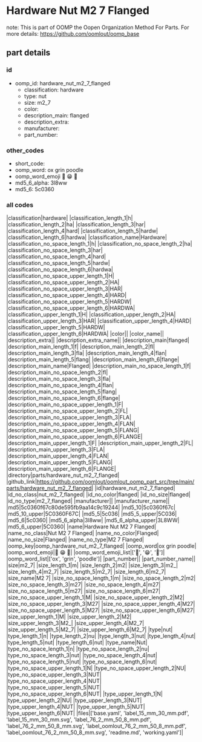 # Hardware Nut M2 7 Flanged  

note: This is part of OOMP the Oopen Organization Method For Parts. For more details: https://github.com/oomlout/oomp_base

##  part details





### id
* oomp_id: hardware_nut_m2_7_flanged
  * classification: hardware
  * type: nut
  * size: m2_7
  * color: 
  * description_main: flanged
  * description_extra: 
  * manufacturer: 
  * part_number: 

### other_codes
* short_code: 
* oomp_word: ox grin poodle
* oomp_word_emoji :ox: :grin: :poodle:
* md5_6_alpha: 3l8ww
* md5_6: 5c0360

### all codes 
|classification|hardware|
|classification_length_1|h|
|classification_length_2|ha|
|classification_length_3|har|
|classification_length_4|hard|
|classification_length_5|hardw|
|classification_length_6|hardwa|
|classification_name|Hardware|
|classification_no_space_length_1|h|
|classification_no_space_length_2|ha|
|classification_no_space_length_3|har|
|classification_no_space_length_4|hard|
|classification_no_space_length_5|hardw|
|classification_no_space_length_6|hardwa|
|classification_no_space_upper_length_1|H|
|classification_no_space_upper_length_2|HA|
|classification_no_space_upper_length_3|HAR|
|classification_no_space_upper_length_4|HARD|
|classification_no_space_upper_length_5|HARDW|
|classification_no_space_upper_length_6|HARDWA|
|classification_upper_length_1|H|
|classification_upper_length_2|HA|
|classification_upper_length_3|HAR|
|classification_upper_length_4|HARD|
|classification_upper_length_5|HARDW|
|classification_upper_length_6|HARDWA|
|color||
|color_name||
|description_extra||
|description_extra_name||
|description_main|flanged|
|description_main_length_1|f|
|description_main_length_2|fl|
|description_main_length_3|fla|
|description_main_length_4|flan|
|description_main_length_5|flang|
|description_main_length_6|flange|
|description_main_name|Flanged|
|description_main_no_space_length_1|f|
|description_main_no_space_length_2|fl|
|description_main_no_space_length_3|fla|
|description_main_no_space_length_4|flan|
|description_main_no_space_length_5|flang|
|description_main_no_space_length_6|flange|
|description_main_no_space_upper_length_1|F|
|description_main_no_space_upper_length_2|FL|
|description_main_no_space_upper_length_3|FLA|
|description_main_no_space_upper_length_4|FLAN|
|description_main_no_space_upper_length_5|FLANG|
|description_main_no_space_upper_length_6|FLANGE|
|description_main_upper_length_1|F|
|description_main_upper_length_2|FL|
|description_main_upper_length_3|FLA|
|description_main_upper_length_4|FLAN|
|description_main_upper_length_5|FLANG|
|description_main_upper_length_6|FLANGE|
|directory|parts/hardware_nut_m2_7_flanged|
|github_link|https://github.com/oomlout/oomlout_oomp_part_src/tree/main/parts/hardware_nut_m2_7_flanged|
|id|hardware_nut_m2_7_flanged|
|id_no_class|nut_m2_7_flanged|
|id_no_color|flanged|
|id_no_size|flanged|
|id_no_type|m2_7_flanged|
|manufacturer||
|manufacturer_name||
|md5|5c0360f67c80de595fb9aa14c9c19244|
|md5_10|5c0360f67c|
|md5_10_upper|5C0360F67C|
|md5_5|5c036|
|md5_5_upper|5C036|
|md5_6|5c0360|
|md5_6_alpha|3l8ww|
|md5_6_alpha_upper|3L8WW|
|md5_6_upper|5C0360|
|name|Hardware Nut M2 7 Flanged|
|name_no_class|Nut M2 7 Flanged|
|name_no_color|Flanged|
|name_no_size|Flanged|
|name_no_type|M2 7 Flanged|
|oomp_key|oomp_hardware_nut_m2_7_flanged|
|oomp_word|ox grin poodle|
|oomp_word_emoji|:ox: :grin: :poodle:|
|oomp_word_emoji_list|[':ox:', ':grin:', ':poodle:']|
|oomp_word_list|['ox', 'grin', 'poodle']|
|part_number||
|part_number_name||
|size|m2_7|
|size_length_1|m|
|size_length_2|m2|
|size_length_3|m2_|
|size_length_4|m2_7|
|size_length_5|m2_7|
|size_length_6|m2_7|
|size_name|M2 7|
|size_no_space_length_1|m|
|size_no_space_length_2|m2|
|size_no_space_length_3|m27|
|size_no_space_length_4|m27|
|size_no_space_length_5|m27|
|size_no_space_length_6|m27|
|size_no_space_upper_length_1|M|
|size_no_space_upper_length_2|M2|
|size_no_space_upper_length_3|M27|
|size_no_space_upper_length_4|M27|
|size_no_space_upper_length_5|M27|
|size_no_space_upper_length_6|M27|
|size_upper_length_1|M|
|size_upper_length_2|M2|
|size_upper_length_3|M2_|
|size_upper_length_4|M2_7|
|size_upper_length_5|M2_7|
|size_upper_length_6|M2_7|
|type|nut|
|type_length_1|n|
|type_length_2|nu|
|type_length_3|nut|
|type_length_4|nut|
|type_length_5|nut|
|type_length_6|nut|
|type_name|Nut|
|type_no_space_length_1|n|
|type_no_space_length_2|nu|
|type_no_space_length_3|nut|
|type_no_space_length_4|nut|
|type_no_space_length_5|nut|
|type_no_space_length_6|nut|
|type_no_space_upper_length_1|N|
|type_no_space_upper_length_2|NU|
|type_no_space_upper_length_3|NUT|
|type_no_space_upper_length_4|NUT|
|type_no_space_upper_length_5|NUT|
|type_no_space_upper_length_6|NUT|
|type_upper_length_1|N|
|type_upper_length_2|NU|
|type_upper_length_3|NUT|
|type_upper_length_4|NUT|
|type_upper_length_5|NUT|
|type_upper_length_6|NUT|
|files|['base.yaml', 'label_15_mm_30_mm.pdf', 'label_15_mm_30_mm.svg', 'label_76_2_mm_50_8_mm.pdf', 'label_76_2_mm_50_8_mm.svg', 'label_oomlout_76_2_mm_50_8_mm.pdf', 'label_oomlout_76_2_mm_50_8_mm.svg', 'readme.md', 'working.yaml']|

